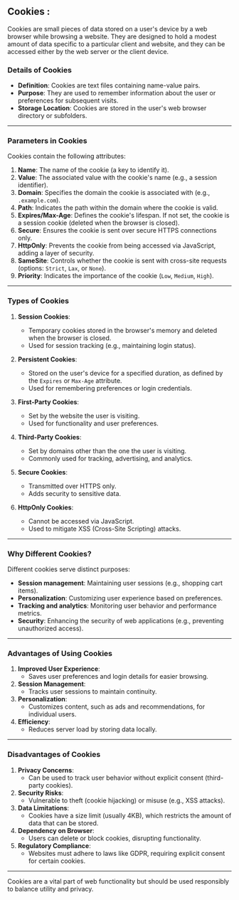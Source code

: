 ## Cookies :
Cookies are small pieces of data stored on a user's device by a web browser while browsing a website. They are designed to hold a modest amount of data specific to a particular client and website, and they can be accessed either by the web server or the client device.

### **Details of Cookies**
- **Definition**: Cookies are text files containing name-value pairs.
- **Purpose**: They are used to remember information about the user or preferences for subsequent visits.
- **Storage Location**: Cookies are stored in the user's web browser directory or subfolders.

---

### **Parameters in Cookies**
Cookies contain the following attributes:

1. **Name**: The name of the cookie (a key to identify it).
2. **Value**: The associated value with the cookie's name (e.g., a session identifier).
3. **Domain**: Specifies the domain the cookie is associated with (e.g., `.example.com`).
4. **Path**: Indicates the path within the domain where the cookie is valid.
5. **Expires/Max-Age**: Defines the cookie's lifespan. If not set, the cookie is a session cookie (deleted when the browser is closed).
6. **Secure**: Ensures the cookie is sent over secure HTTPS connections only.
7. **HttpOnly**: Prevents the cookie from being accessed via JavaScript, adding a layer of security.
8. **SameSite**: Controls whether the cookie is sent with cross-site requests (options: `Strict`, `Lax`, or `None`).
9. **Priority**: Indicates the importance of the cookie (`Low`, `Medium`, `High`).

---

### **Types of Cookies**
1. **Session Cookies**:
   - Temporary cookies stored in the browser's memory and deleted when the browser is closed.
   - Used for session tracking (e.g., maintaining login status).

2. **Persistent Cookies**:
   - Stored on the user's device for a specified duration, as defined by the `Expires` or `Max-Age` attribute.
   - Used for remembering preferences or login credentials.

3. **First-Party Cookies**:
   - Set by the website the user is visiting.
   - Used for functionality and user preferences.

4. **Third-Party Cookies**:
   - Set by domains other than the one the user is visiting.
   - Commonly used for tracking, advertising, and analytics.

5. **Secure Cookies**:
   - Transmitted over HTTPS only.
   - Adds security to sensitive data.

6. **HttpOnly Cookies**:
   - Cannot be accessed via JavaScript.
   - Used to mitigate XSS (Cross-Site Scripting) attacks.

---

### **Why Different Cookies?**
Different cookies serve distinct purposes:
- **Session management**: Maintaining user sessions (e.g., shopping cart items).
- **Personalization**: Customizing user experience based on preferences.
- **Tracking and analytics**: Monitoring user behavior and performance metrics.
- **Security**: Enhancing the security of web applications (e.g., preventing unauthorized access).

---

### **Advantages of Using Cookies**
1. **Improved User Experience**:
   - Saves user preferences and login details for easier browsing.
2. **Session Management**:
   - Tracks user sessions to maintain continuity.
3. **Personalization**:
   - Customizes content, such as ads and recommendations, for individual users.
4. **Efficiency**:
   - Reduces server load by storing data locally.

---

### **Disadvantages of Cookies**
1. **Privacy Concerns**:
   - Can be used to track user behavior without explicit consent (third-party cookies).
2. **Security Risks**:
   - Vulnerable to theft (cookie hijacking) or misuse (e.g., XSS attacks).
3. **Data Limitations**:
   - Cookies have a size limit (usually 4KB), which restricts the amount of data that can be stored.
4. **Dependency on Browser**:
   - Users can delete or block cookies, disrupting functionality.
5. **Regulatory Compliance**:
   - Websites must adhere to laws like GDPR, requiring explicit consent for certain cookies.

---

Cookies are a vital part of web functionality but should be used responsibly to balance utility and privacy.
